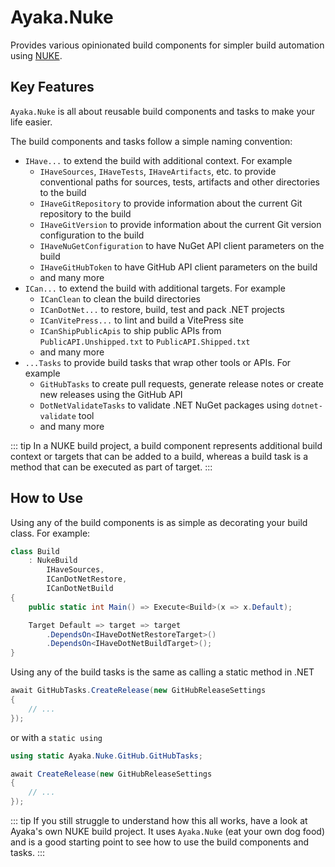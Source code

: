 # Ayaka.Nuke

Provides various opinionated build components for simpler build automation using [NUKE](https://nuke.build/).

## Key Features

`Ayaka.Nuke` is all about reusable build components and tasks to make your life easier.

The build components and tasks follow a simple naming convention:

* `IHave...` to extend the build with additional context. For example
  * `IHaveSources`, `IHaveTests`, `IHaveArtifacts`, etc. to provide conventional paths for sources, tests, artifacts and other directories to the build
  * `IHaveGitRepository` to provide information about the current Git repository to the build
  * `IHaveGitVersion` to provide information about the current Git version configuration to the build
  * `IHaveNuGetConfiguration` to have NuGet API client parameters on the build
  * `IHaveGitHubToken` to have GitHub API client parameters on the build
  * and many more
* `ICan...` to extend the build with additional targets. For example
  * `ICanClean` to clean the build directories
  * `ICanDotNet...` to restore, build, test and pack .NET projects
  * `ICanVitePress...` to lint and build a VitePress site
  * `ICanShipPublicApis` to ship public APIs from `PublicAPI.Unshipped.txt` to `PublicAPI.Shipped.txt`
  * and many more
* `...Tasks` to provide build tasks that wrap other tools or APIs. For example
  * `GitHubTasks` to create pull requests, generate release notes or create new releases using the GitHub API
  * `DotNetValidateTasks` to validate .NET NuGet packages using `dotnet-validate` tool
  * and many more

::: tip
In a NUKE build project, a build component represents additional build context or targets that can be added to a build,
whereas a build task is a method that can be executed as part of target.
:::

## How to Use

Using any of the build components is as simple as decorating your build class. For example:

```csharp
class Build
    : NukeBuild
        IHaveSources,
        ICanDotNetRestore,
        ICanDotNetBuild
{
    public static int Main() => Execute<Build>(x => x.Default);

    Target Default => target => target
        .DependsOn<IHaveDotNetRestoreTarget>()
        .DependsOn<IHaveDotNetBuildTarget>();
}
```

Using any of the build tasks is the same as calling a static method in .NET

```csharp
await GitHubTasks.CreateRelease(new GitHubReleaseSettings
{
    // ...
});
```

or with a `static using`

```csharp
using static Ayaka.Nuke.GitHub.GitHubTasks;

await CreateRelease(new GitHubReleaseSettings
{
    // ...
});
```

::: tip
If you still struggle to understand how this all works, have a look at Ayaka's own NUKE build project.
It uses `Ayaka.Nuke` (eat your own dog food) and is a good starting point to see how to use the build components and tasks.
:::
